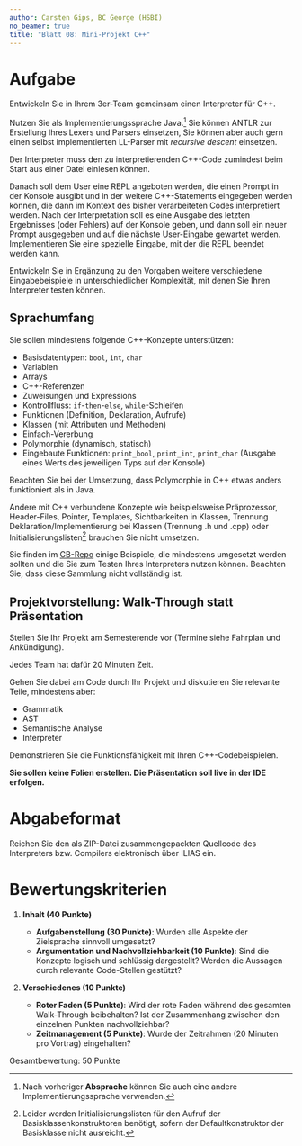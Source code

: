 ```yaml
---
author: Carsten Gips, BC George (HSBI)
no_beamer: true
title: "Blatt 08: Mini-Projekt C++"
---
```


# Aufgabe

Entwickeln Sie in Ihrem 3er-Team gemeinsam einen Interpreter für C++.

Nutzen Sie als Implementierungssprache Java.[^1] Sie können ANTLR zur Erstellung
Ihres Lexers und Parsers einsetzen, Sie können aber auch gern einen selbst
implementierten LL-Parser mit *recursive descent* einsetzen.

Der Interpreter muss den zu interpretierenden C++-Code zumindest beim Start aus
einer Datei einlesen können.

Danach soll dem User eine REPL angeboten werden, die einen Prompt in der Konsole
ausgibt und in der weitere C++-Statements eingegeben werden können, die dann im
Kontext des bisher verarbeiteten Codes interpretiert werden. Nach der Interpretation
soll es eine Ausgabe des letzten Ergebnisses (oder Fehlers) auf der Konsole geben,
und dann soll ein neuer Prompt ausgegeben und auf die nächste User-Eingabe gewartet
werden. Implementieren Sie eine spezielle Eingabe, mit der die REPL beendet werden
kann.

Entwickeln Sie in Ergänzung zu den Vorgaben weitere verschiedene Eingabebeispiele in
unterschiedlicher Komplexität, mit denen Sie Ihren Interpreter testen
können.

## Sprachumfang

Sie sollen mindestens folgende C++-Konzepte unterstützen:

-   Basisdatentypen: `bool`, `int`, `char`
-   Variablen
-   Arrays
-   C++-Referenzen
-   Zuweisungen und Expressions
-   Kontrollfluss: `if`-`then`-`else`, `while`-Schleifen
-   Funktionen (Definition, Deklaration, Aufrufe)
-   Klassen (mit Attributen und Methoden)
-   Einfach-Vererbung
-   Polymorphie (dynamisch, statisch)
-   Eingebaute Funktionen: `print_bool`, `print_int`, `print_char` (Ausgabe eines
    Werts des jeweiligen Typs auf der Konsole)

Beachten Sie bei der Umsetzung, dass Polymorphie in C++ etwas anders funktioniert
als in Java.

Andere mit C++ verbundene Konzepte wie beispielsweise Präprozessor, Header-Files,
Pointer, Templates, Sichtbarkeiten in Klassen, Trennung Deklaration/Implementierung
bei Klassen (Trennung .h und .cpp) oder Initialisierungslisten[^2] brauchen Sie
nicht umsetzen.

Sie finden im
[CB-Repo](https://github.com/Compiler-CampusMinden/CB-Vorlesung-Bachelor/tree/master/homework/src/cpp)
einige Beispiele, die mindestens umgesetzt werden sollten und die Sie zum Testen
Ihres Interpreters nutzen können. Beachten Sie, dass diese Sammlung
nicht vollständig ist.

## Projektvorstellung: Walk-Through statt Präsentation

Stellen Sie Ihr Projekt am Semesterende vor (Termine siehe Fahrplan und
Ankündigung).

Jedes Team hat dafür 20 Minuten Zeit.

Gehen Sie dabei am Code durch Ihr Projekt und diskutieren Sie relevante Teile,
mindestens aber:

-   Grammatik
-   AST
-   Semantische Analyse
-   Interpreter

Demonstrieren Sie die Funktionsfähigkeit mit Ihren C++-Codebeispielen.

**Sie sollen keine Folien erstellen. Die Präsentation soll live in der IDE
erfolgen.**

# Abgabeformat

Reichen Sie den als ZIP-Datei zusammengepackten Quellcode des Interpreters bzw.
Compilers elektronisch über ILIAS ein.

# Bewertungskriterien

1.  **Inhalt (40 Punkte)**

    -   **Aufgabenstellung (30 Punkte)**: Wurden alle Aspekte der Zielsprache
        sinnvoll umgesetzt?
    -   **Argumentation und Nachvollziehbarkeit (10 Punkte)**: Sind die Konzepte
        logisch und schlüssig dargestellt? Werden die Aussagen durch relevante
        Code-Stellen gestützt?

2.  **Verschiedenes (10 Punkte)**

    -   **Roter Faden (5 Punkte)**: Wird der rote Faden während des gesamten
        Walk-Through beibehalten? Ist der Zusammenhang zwischen den einzelnen
        Punkten nachvollziehbar?
    -   **Zeitmanagement (5 Punkte)**: Wurde der Zeitrahmen (20 Minuten pro Vortrag)
        eingehalten?

Gesamtbewertung: 50 Punkte

[^1]: Nach vorheriger **Absprache** können Sie auch eine andere
    Implementierungssprache verwenden.

[^2]: Leider werden Initialisierungslisten für den Aufruf der
    Basisklassenkonstruktoren benötigt, sofern der Defaultkonstruktor der
    Basisklasse nicht ausreicht.
